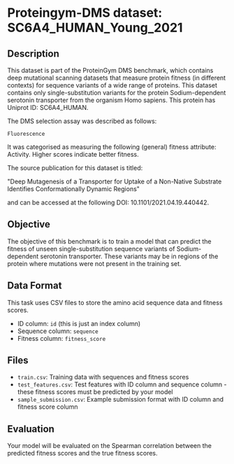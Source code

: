 
# Proteingym-DMS dataset: SC6A4_HUMAN_Young_2021

## Description

This dataset is part of the ProteinGym DMS benchmark, which contains deep mutational scanning datasets that measure
protein fitness (in different contexts) for sequence variants of a wide range of proteins. This dataset contains
only single-substitution variants for the protein Sodium-dependent serotonin transporter from the organism Homo sapiens. This protein has Uniprot ID: SC6A4_HUMAN. 

The DMS selection assay was described as follows: 

    Fluorescence

It was categorised as measuring the following (general) fitness attribute: Activity. Higher scores indicate better fitness.

The source publication for this dataset is titled: 

"Deep Mutagenesis of a Transporter for Uptake of a Non-Native Substrate Identifies Conformationally Dynamic Regions"

and can be accessed at the following DOI: 10.1101/2021.04.19.440442.

## Objective

The objective of this benchmark is to train a model that can predict the fitness of unseen single-substitution sequence variants of Sodium-dependent serotonin transporter.
These variants may be in regions of the protein where mutations were not present in the training set.

## Data Format

This task uses CSV files to store the amino acid sequence data and fitness scores.
- ID column: `id` (this is just an index column)
- Sequence column: `sequence`
- Fitness column: `fitness_score`

## Files

- `train.csv`: Training data with sequences and fitness scores
- `test_features.csv`: Test features with ID column and sequence column - these fitness scores must be predicted by your model
- `sample_submission.csv`: Example submission format with ID column and fitness score column

## Evaluation

Your model will be evaluated on the Spearman correlation between the predicted fitness scores and the true fitness scores.
